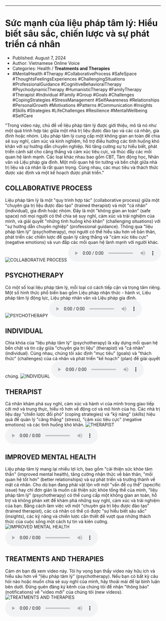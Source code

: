 
---

# Sức mạnh của liệu pháp tâm lý: Hiểu biết sâu sắc, chiến lược và sự phát triển cá nhân

- Published: August 7, 2024
- Author: Vietnamese Online Voice
- Categories: Health / **Treatments and Therapies**
- #MentalHealth #Therapy #CollaborativeProcess #SafeSpace #ThoughtsFeelingsExperiences #ChallengingSituations #ProfessionalGuidance #CognitiveBehavioralTherapy #PsychodynamicTherapy #HumanisticTherapy #FamilyTherapy #Therapist #Individual #Family #Group #Goals #Challenges #CopingStrategies #StressManagement #SelfAwareness #Relationships #PersonalGrowth #Motivations #Patterns #Communication #Insights #Skills #Strategies #LifeChallenges #Resilience #MentalWellbeing #SelfCare

"Trong video này, chủ đề về liệu pháp tâm lý được giới thiệu, mô tả nó như một quá trình hợp tác giữa một nhà trị liệu được đào tạo và các cá nhân, gia đình hoặc nhóm. Liệu pháp tâm lý cung cấp một không gian an toàn để chia sẻ suy nghĩ, cảm xúc và kinh nghiệm, hỗ trợ điều hướng các tình huống khó khăn với sự hướng dẫn chuyên nghiệp. Nó tăng cường sự tự hiểu biết, phát triển cảnh sát cho căng thẳng và cảm xúc tiêu cực, và thúc đẩy các mối quan hệ lành mạnh. Các loại khác nhau bao gồm CBT, Tâm động học, Nhân văn và Liệu pháp gia đình. Một mối quan hệ tin tưởng và bền chặt giữa nhà trị liệu và cá nhân là rất quan trọng. Cùng nhau, các mục tiêu và thách thức được xác định và một kế hoạch được phát triển."


## COLLABORATIVE PROCESS

Liệu pháp tâm lý là một "quy trình hợp tác" (collaborative process) giữa một "chuyên gia trị liệu được đào tạo" (trained therapist) và một "cá nhân" (individual), gia đình hoặc nhóm. Đây là một "không gian an toàn" (safe space) nơi mọi người có thể chia sẻ suy nghĩ, cảm xúc và trải nghiệm của mình, và giải quyết "những tình huống khó khăn" (challenging situations) với "sự hướng dẫn chuyên nghiệp" (professional guidance). Thông qua "liệu pháp tâm lý" (psychotherapy), mọi người có thể hiểu sâu hơn về bản thân, phát triển các chiến lược để quản lý căng thẳng và "cảm xúc tiêu cực" (negative emotions) và vun đắp các mối quan hệ lành mạnh với người khác.
![COLLABORATIVE PROCESS](https://http-archiver-apis-production-80.schnworks.com/storage/images/transitions/2024-08-07/transition-22014770050-Montserrat-SemiBold-673AB7.jpg)
<audio controls>
    <source src="https://http-archiver-apis-production-80.schnworks.com/storage/storage/audio/file-35605668795.mp3" type="audio/mpeg">
</audio>



## PSYCHOTHERAPY

Có một số loại liệu pháp tâm lý, mỗi loại có cách tiếp cận và trọng tâm riêng. Một số hình thức phổ biến bao gồm Liệu pháp nhận thức - hành vi, Liệu pháp tâm lý động lực, Liệu pháp nhân văn và Liệu pháp gia đình.
![PSYCHOTHERAPY](https://http-archiver-apis-production-80.schnworks.com/storage/images/transitions/2024-08-07/transition-3884810104-Montserrat-Bold-4A148C.jpg)
<audio controls>
    <source src="https://http-archiver-apis-production-80.schnworks.com/storage/storage/audio/file-8284748893.mp3" type="audio/mpeg">
</audio>



## INDIVIDUAL

Chìa khóa của "liệu pháp tâm lý" (psychotherapy) là xây dựng mối quan hệ bền chặt và tin cậy giữa "chuyên gia trị liệu" (therapist) và "cá nhân" (individual). Cùng nhau, chúng tôi xác định "mục tiêu" (goals) và "thách thức" (challenges) của cá nhân và phát triển "kế hoạch" (plan) để giải quyết chúng.
![INDIVIDUAL](https://http-archiver-apis-production-80.schnworks.com/storage/images/transitions/2024-08-07/transition--29127510792-Montserrat-SemiBold-283593.jpg)
<audio controls>
    <source src="https://http-archiver-apis-production-80.schnworks.com/storage/storage/audio/file-23684405282.mp3" type="audio/mpeg">
</audio>



## THERAPIST

Cá nhân khám phá suy nghĩ, cảm xúc và hành vi của mình trong giao tiếp cởi mở và trung thực, hiểu rõ hơn về động cơ và mô hình của họ. Các nhà trị liệu dạy "chiến lược đối phó" (coping strategies) và "kỹ năng" (skills) hiệu quả để quản lý "căng thẳng" (stress), "cảm xúc tiêu cực" (negative emotions) và các tình huống khó khăn.
![THERAPIST](https://http-archiver-apis-production-80.schnworks.com/storage/images/transitions/2024-08-07/transition--2422854006-Montserrat-Bold-880E4F.jpg)
<audio controls>
    <source src="https://http-archiver-apis-production-80.schnworks.com/storage/storage/audio/file-9487924198.mp3" type="audio/mpeg">
</audio>



## IMPROVED MENTAL HEALTH

Liệu pháp tâm lý mang lại nhiều lợi ích, bao gồm "cải thiện sức khỏe tâm thần" (improved mental health), tăng cường nhận thức về bản thân, "mối quan hệ tốt hơn" (better relationships) và sự phát triển và trưởng thành về mặt cá nhân. Cho dù bạn đang phải vật lộn với một "vấn đề cụ thể" (specific issue) hay chỉ đơn giản là muốn cải thiện sức khỏe tổng thể của mình, "liệu pháp tâm lý" (psychotherapy) có thể cung cấp một không gian an toàn, hỗ trợ và không phán xét để khám phá những suy nghĩ, cảm xúc và trải nghiệm của bạn. Bằng cách làm việc với một "chuyên gia trị liệu được đào tạo" (trained therapist), các cá nhân có thể có được "sự hiểu biết sâu sắc" (insights), các kỹ năng và chiến lược cần thiết để vượt qua những thách thức của cuộc sống một cách tự tin và kiên cường.
![IMPROVED MENTAL HEALTH](https://http-archiver-apis-production-80.schnworks.com/storage/images/transitions/2024-08-07/transition--5875842085-Montserrat-Bold-512DA8.jpg)
<audio controls>
    <source src="https://http-archiver-apis-production-80.schnworks.com/storage/storage/audio/file-43476218512.mp3" type="audio/mpeg">
</audio>



## TREATMENTS AND THERAPIES

Cảm ơn bạn đã xem video này. Tôi hy vọng bạn thấy video này hữu ích và hiểu sâu hơn về "liệu pháp tâm lý" (psychotherapy). Nếu bạn có bất kỳ câu hỏi nào hoặc muốn chia sẻ suy nghĩ của mình, hãy thoải mái để lại bình luận bên dưới. Đừng quên đăng ký kênh của chúng tôi để nhận "thông báo" (notifications) về "video mới" của chúng tôi (new videos).
![TREATMENTS AND THERAPIES](https://http-archiver-apis-production-80.schnworks.com/storage/images/transitions/2024-08-07/transition-6631840408-Montserrat-Medium-303F9F.jpg)
<audio controls>
    <source src="https://http-archiver-apis-production-80.schnworks.com/storage/storage/audio/file-24345868888.mp3" type="audio/mpeg">
</audio>

